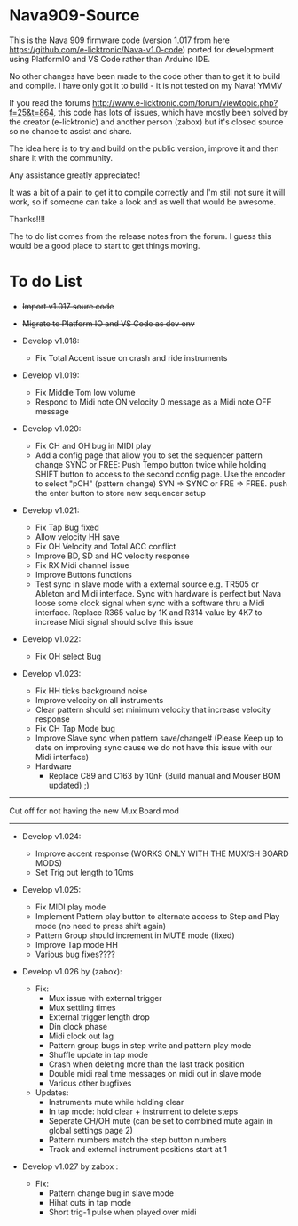 # Nava909-Source

This is the Nava 909 firmware code (version 1.017 from here https://github.com/e-licktronic/Nava-v1.0-code) ported for development using PlatformIO and VS Code rather than Arduino IDE.

No other changes have been made to the code other than to get it to build and compile. I have only got it to build - it is not tested on my Nava! YMMV

If you read the forums http://www.e-licktronic.com/forum/viewtopic.php?f=25&t=864, this code has lots of issues, which have mostly been solved by the creator (e-licktronic) and another person (zabox) but it's closed source so no chance to assist and share.

The idea here is to try and build on the public version, improve it and then share it with the community.

Any assistance greatly appreciated! 

It was a bit of a pain to get it to compile correctly and I'm still not sure it will work, so if someone can take a look and as well that would be awesome.

Thanks!!!!

The to do list comes from the release notes from the forum. I guess this would be a good place to start to get things moving.

# To do List
- ~~Import v1.017 soure code~~
- ~~Migrate to Platform IO and VS Code as dev env~~

- Develop v1.018:
    - Fix Total Accent issue on crash and ride instruments

- Develop v1.019:
    - Fix Middle Tom low volume
    - Respond to Midi note ON velocity 0 message as a Midi note OFF message

- Develop v1.020:
    - Fix CH and OH bug in MIDI play
    - Add a config page that allow you to set the sequencer pattern change SYNC or FREE: 
    Push Tempo button twice while holding SHIFT button to access to the second config page. 
    Use the encoder to select "pCH" (pattern change) SYN => SYNC or FRE => FREE. push the enter button to store new sequencer setup

- Develop v1.021:
    - Fix Tap Bug fixed
    - Allow velocity HH save
    - Fix OH Velocity and Total ACC conflict
    - Improve BD, SD and HC velocity response
    - Fix RX Midi channel issue 
    - Improve Buttons functions 
    - Test sync in slave mode with a external source e.g. TR505 or Ableton and Midi interface.
    Sync with hardware is perfect but Nava loose some clock signal when sync with a software thru a Midi interface.
    Replace R365 value by 1K and R314 value by 4K7 to increase Midi signal should solve this issue

- Develop v1.022:
    - Fix OH select Bug

- Develop v1.023:
    - Fix HH ticks background noise
    - Improve velocity on all instruments
    - Clear pattern should  set minimum velocity that increase velocity response
    - Fix CH Tap Mode bug
    - Improve Slave sync when pattern save/change#
        (Please Keep up to date on improving sync cause we do not have this issue with our Midi interface)
    - Hardware
        - Replace C89 and C163 by 10nF (Build manual and Mouser BOM updated) ;)
***
Cut off for not having the new Mux Board mod
***
- Develop v1.024:
    - Improve accent response (WORKS ONLY WITH THE MUX/SH BOARD MODS)
    - Set Trig out length to 10ms

- Develop v1.025:
    - Fix MIDI play mode
    - Implement  Pattern play button to alternate access to Step and Play mode (no need to press shift again)
    - Pattern Group should increment in MUTE mode (fixed)
    - Improve Tap mode HH
    - Various bug fixes????

- Develop v1.026 by (zabox):
    - Fix:
        - Mux issue with external trigger
        - Mux settling times
        - External trigger length drop
        - Din clock phase
        - Midi clock out lag
        - Pattern group bugs in step write and pattern play mode
        - Shuffle update in tap mode
        - Crash when deleting more than the last track position
        - Double midi real time messages on midi out in slave mode
        - Various other bugfixes
    - Updates:
        - Instruments mute while holding clear
        - In tap mode: hold clear + instrument to delete steps
        - Seperate CH/OH mute (can be set to combined mute again in global settings page 2)
        - Pattern numbers match the step button numbers
        - Track and external instrument positions start at 1

- Develop v1.027 by zabox :
    - Fix:
        - Pattern change bug in slave mode
        - Hihat cuts in tap mode
        - Short trig-1 pulse when played over midi
